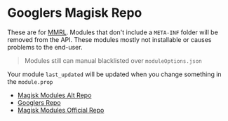# Googlers Magisk Repo

These are for [MMRL](DerGoogler/MMRL). Modules that don't include a `META-INF` folder will be removed from the API. These modules mostly not installable or causes problems to the end-user.

> Modules still can manual blacklisted over `moduleOptions.json`

Your module `last_updated` will be updated when you change something in the `module.prop`

- [Magisk Modules Alt Repo](https://api-mmrl.dergoogler.com/mmar.json)
- [Googlers Repo](https://api-mmrl.dergoogler.com/gmr.json)
- [Magisk Modules Official Repo](https://api-mmrl.dergoogler.com/mmr.json)
